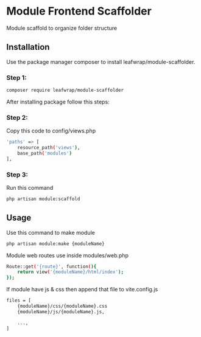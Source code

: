 # Module Frontend Scaffolder

Module scaffold to organize folder structure

## Installation

Use the package manager composer to install leafwrap/module-scaffolder.

### Step 1:

```bash
composer require leafwrap/module-scaffolder
```

After installing package follow this steps:

### Step 2:

Copy this code to config/views.php

```bash
'paths' => [
    resource_path('views'),
    base_path('modules')
],
```

### Step 3:

Run this command

```bash
php artisan module:scaffold
```

## Usage

Use this command to make module

```bash
php artisan module:make {moduleName}
```

Module web routes use inside modules/web.php

```bash
Route::get('{route}', function(){
    return view('{moduleName}/html/index');
});
```

If module have js & css then append that file to vite.config.js

```bash
files = [
    {moduleName}/css/{moduleName}.css
    {moduleName}/js/{moduleName}.js,

    ...,
]
```
